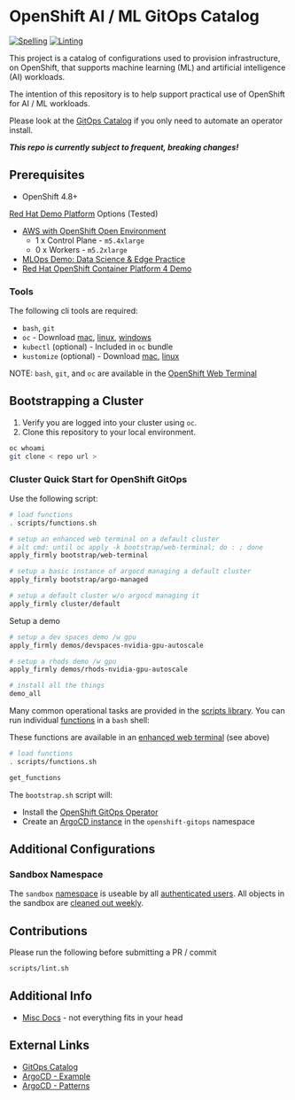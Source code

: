 # OpenShift AI / ML GitOps Catalog

[![Spelling](https://github.com/codekow/demo-ai-gitops-catalog/actions/workflows/spellcheck.yaml/badge.svg)](https://github.com/codekow/demo-ai-gitops-catalog/actions/workflows/spellcheck.yaml)
[![Linting](https://github.com/codekow/demo-ai-gitops-catalog/actions/workflows/linting.yaml/badge.svg)](https://github.com/codekow/demo-ai-gitops-catalog/actions/workflows/linting.yaml)

This project is a catalog of configurations used to provision infrastructure, on
OpenShift, that supports machine learning (ML) and artificial intelligence (AI) workloads.

The intention of this repository is to help support practical use of OpenShift for AI / ML workloads.

Please look at the [GitOps Catalog](https://github.com/redhat-cop/gitops-catalog) if you only need to automate an operator install.

***This repo is currently subject to frequent, breaking changes!***

## Prerequisites

- OpenShift 4.8+

[Red Hat Demo Platform](https://demo.redhat.com) Options (Tested)

- [AWS with OpenShift Open Environment](https://demo.redhat.com/catalog?item=babylon-catalog-prod/sandboxes-gpte.sandbox-ocp.prod&utm_source=webapp&utm_medium=share-link)
  - 1 x Control Plane - `m5.4xlarge`
  - 0 x Workers - `m5.2xlarge`
- [MLOps Demo: Data Science & Edge Practice](https://demo.redhat.com/catalog?item=babylon-catalog-prod/community-content.com-mlops-wksp.prod&utm_source=webapp&utm_medium=share-link)
- [Red Hat OpenShift Container Platform 4 Demo](https://demo.redhat.com/catalog?item=babylon-catalog-prod/sandboxes-gpte.ocp4-demo.prod&utm_source=webapp&utm_medium=share-link)

### Tools

The following cli tools are required:

- `bash`, `git`
- `oc` - Download [mac](https://formulae.brew.sh/formula/openshift-cli), [linux](https://mirror.openshift.com/pub/openshift-v4/clients/ocp), [windows](https://mirror.openshift.com/pub/openshift-v4/clients/ocp/stable/openshift-client-windows.zip)
- `kubectl` (optional) - Included in `oc` bundle
- `kustomize` (optional) - Download [mac](https://formulae.brew.sh/formula/kustomize), [linux](https://github.com/kubernetes-sigs/kustomize/releases)

NOTE: `bash`, `git`, and `oc` are available in the [OpenShift Web Terminal](https://docs.openshift.com/container-platform/4.12/web_console/web_terminal/installing-web-terminal.html)

## Bootstrapping a Cluster

1. Verify you are logged into your cluster using `oc`.
1. Clone this repository to your local environment.

```sh
oc whoami
git clone < repo url >
```

### Cluster Quick Start for OpenShift GitOps

Use the following script:

```sh
# load functions
. scripts/functions.sh

# setup an enhanced web terminal on a default cluster
# alt cmd: until oc apply -k bootstrap/web-terminal; do : ; done
apply_firmly bootstrap/web-terminal

# setup a basic instance of argocd managing a default cluster
apply_firmly bootstrap/argo-managed

# setup a default cluster w/o argocd managing it
apply_firmly cluster/default
```

Setup a demo

```sh
# setup a dev spaces demo /w gpu
apply_firmly demos/devspaces-nvidia-gpu-autoscale

# setup a rhods demo /w gpu
apply_firmly demos/rhods-nvidia-gpu-autoscale

# install all the things
demo_all
```

Many common operational tasks are provided in the [scripts library](scripts/library/). You can run individual [functions](scripts/functions.sh) in a `bash` shell:

These functions are available in an [enhanced web terminal](components/configs/cluster/web-terminal/overlays/enhanced/kustomization.yaml) (see above)

```sh
# load functions
. scripts/functions.sh

get_functions
```

The `bootstrap.sh` script will:

- Install the [OpenShift GitOps Operator](components/operators/openshift-gitops-operator)
- Create an [ArgoCD instance](components/operators/openshift-gitops-operator/instance/base/openshift-gitops-cr.yaml) in the `openshift-gitops` namespace

<!-- ### Sealed Secrets Bootstrap

`bootstrap.sh` will attempt to deploy sealed-secrets and requires a sealed secret master key to manage existing deployments.  

If managing an already bootstrapped cluster, the sealed-secrets key must be obtained from the initial bootstrap (ask the person who initially setup the cluster).

The sealed secret(s) for bootstrap should be located at:

```sh
bootstrap/sealed-secrets-secret.yaml
```

If this is the first time bootstrapping a cluster, `bootstrap.sh` will deploy a new sealed-secrets controller and obtain a new secret if it does not exist. -->

## Additional Configurations

### Sandbox Namespace

The `sandbox` [namespace](components/configs/cluster/namespaces/instance/sandbox/namespace.yaml) is useable by all [authenticated users](components/configs/cluster/namespaces/instance/sandbox/rolebinding-edit.yaml). All objects in the sandbox are [cleaned out weekly](components/configs/cluster/namespace-cleanup/overlays/sandbox/sandbox-cleanup-cj.yaml).

## Contributions

Please run the following before submitting a PR / commit

```sh
scripts/lint.sh
```

## Additional Info

- [Misc Docs](docs) - not everything fits in your head

## External Links

- [GitOps Catalog](https://github.com/redhat-cop/gitops-catalog)
- [ArgoCD - Example](https://github.com/gnunn-gitops/cluster-config)
- [ArgoCD - Patterns](https://github.com/gnunn-gitops/standards)
